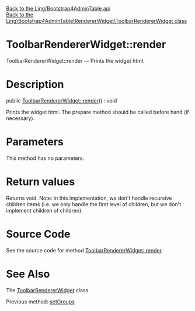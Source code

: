 [Back to the Ling/Bootstrap4AdminTable api](https://github.com/lingtalfi/Bootstrap4AdminTable/blob/master/doc/api/Ling/Bootstrap4AdminTable.md)<br>
[Back to the Ling\Bootstrap4AdminTable\RendererWidget\ToolbarRendererWidget class](https://github.com/lingtalfi/Bootstrap4AdminTable/blob/master/doc/api/Ling/Bootstrap4AdminTable/RendererWidget/ToolbarRendererWidget.md)


ToolbarRendererWidget::render
================



ToolbarRendererWidget::render — Prints the widget html.




Description
================


public [ToolbarRendererWidget::render](https://github.com/lingtalfi/Bootstrap4AdminTable/blob/master/doc/api/Ling/Bootstrap4AdminTable/RendererWidget/ToolbarRendererWidget/render.md)() : void




Prints the widget html.
The prepare method should be called before hand (if necessary).




Parameters
================

This method has no parameters.


Return values
================

Returns void.
Note: in this implementation, we don't handle recursive children items (i.e. we only handle
the first level of children, but we don't implement children of children).







Source Code
===========
See the source code for method [ToolbarRendererWidget::render](https://github.com/lingtalfi/Bootstrap4AdminTable/blob/master/RendererWidget/ToolbarRendererWidget.php#L50-L148)


See Also
================

The [ToolbarRendererWidget](https://github.com/lingtalfi/Bootstrap4AdminTable/blob/master/doc/api/Ling/Bootstrap4AdminTable/RendererWidget/ToolbarRendererWidget.md) class.

Previous method: [setGroups](https://github.com/lingtalfi/Bootstrap4AdminTable/blob/master/doc/api/Ling/Bootstrap4AdminTable/RendererWidget/ToolbarRendererWidget/setGroups.md)<br>

